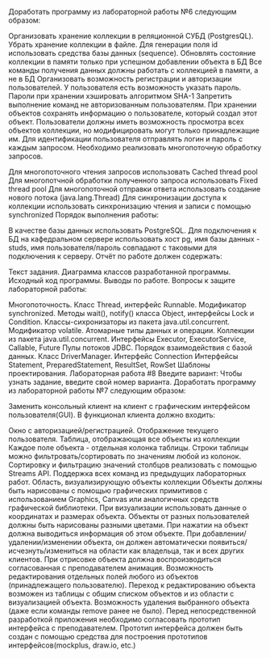 Доработать программу из лабораторной работы №6 следующим образом:

Организовать хранение коллекции в реляционной СУБД (PostgresQL). Убрать хранение коллекции в файле.
Для генерации поля id использовать средства базы данных (sequence).
Обновлять состояние коллекции в памяти только при успешном добавлении объекта в БД
Все команды получения данных должны работать с коллекцией в памяти, а не в БД
Организовать возможность регистрации и авторизации пользователей. У пользователя есть возможность указать пароль.
Пароли при хранении хэшировать алгоритмом SHA-1
Запретить выполнение команд не авторизованным пользователям.
При хранении объектов сохранять информацию о пользователе, который создал этот объект.
Пользователи должны иметь возможность просмотра всех объектов коллекции, но модифицировать могут только принадлежащие им.
Для идентификации пользователя отправлять логин и пароль с каждым запросом.
Необходимо реализовать многопоточную обработку запросов.

Для многопоточного чтения запросов использовать Cached thread pool
Для многопотчной обработки полученного запроса использовать Fixed thread pool
Для многопоточной отправки ответа использовать создание нового потока (java.lang.Thread)
Для синхронизации доступа к коллекции использовать синхронизацию чтения и записи с помощью synchronized
Порядок выполнения работы:

В качестве базы данных использовать PostgreSQL.
Для подключения к БД на кафедральном сервере использовать хост pg, имя базы данных - studs, имя пользователя/пароль совпадают с таковыми для подключения к серверу.
Отчёт по работе должен содержать:

Текст задания.
Диаграмма классов разработанной программы.
Исходный код программы.
Выводы по работе.
Вопросы к защите лабораторной работы:

Многопоточность. Класс Thread, интерфейс Runnable. Модификатор synchronized.
Методы wait(), notify() класса Object, интерфейсы Lock и Condition.
Классы-сихронизаторы из пакета java.util.concurrent.
Модификатор volatile. Атомарные типы данных и операции.
Коллекции из пакета java.util.concurrent.
Интерфейсы Executor, ExecutorService, Callable, Future
Пулы потоков
JDBC. Порядок взаимодействия с базой данных. Класс DriverManager. Интерфейс Connection
Интерфейсы Statement, PreparedStatement, ResultSet, RowSet
Шаблоны проектирования.
Лабораторная работа #8
Введите вариант: 
Чтобы узнать задание, введите свой номер варианта.
Доработать программу из лабораторной работы №7 следующим образом:

Заменить консольный клиент на клиент с графическим интерфейсом пользователя(GUI). 
В функционал клиента должно входить:

Окно с авторизацией/регистрацией.
Отображение текущего пользователя.
Таблица, отображающая все объекты из коллекции
Каждое поле объекта - отдельная колонка таблицы.
Строки таблицы можно фильтровать/сортировать по значениям любой из колонок. Сортировку и фильтрацию значений столбцов реализовать с помощью Streams API.
Поддержка всех команд из предыдущих лабораторных работ.
Область, визуализирующую объекты коллекции
Объекты должны быть нарисованы с помощью графических примитивов с использованием Graphics, Canvas или аналогичных средств графической библиотеки.
При визуализации использовать данные о координатах и размерах объекта.
Объекты от разных пользователей должны быть нарисованы разными цветами.
При нажатии на объект должна выводиться информация об этом объекте.
При добавлении/удалении/изменении объекта, он должен автоматически появиться/исчезнуть/измениться  на области как владельца, так и всех других клиентов. 
При отрисовке объекта должна воспроизводиться согласованная с преподавателем анимация.
Возможность редактирования отдельных полей любого из объектов (принадлежащего пользователю). Переход к редактированию объекта возможен из таблицы с общим списком объектов и из области с визуализацией объекта.
Возможность удаления выбранного объекта (даже если команды remove ранее не было).
Перед непосредственной разработкой приложения необходимо согласовать прототип интерфейса с преподавателем. Прототип интерфейса должен быть создан с помощью средства для построения прототипов интерфейсов(mockplus, draw.io, etc.)
